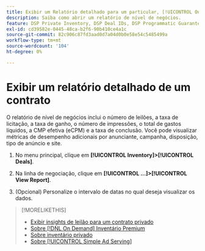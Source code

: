 ```yaml
---
title: Exibir um Relatório detalhado para um particular, [!UICONTROL On Demand]ou [!UICONTROL Simple Ad Serving] Acordo
description: Saiba como abrir um relatório de nível de negócios.
feature: DSP Private Inventory, DSP Deal IDs, DSP Programmatic Guaranteed Deals, DSP On Demand Inventory, DSP Simple Ad Serving
exl-id: cd39582e-0445-48ca-b2f6-90b410ce4a1c
source-git-commit: 82c906c87fd3aad0d7a04d0b0e58e54c5485499a
workflow-type: tm+mt
source-wordcount: '104'
ht-degree: 0%

---
```


# Exibir um relatório detalhado de um contrato

O relatório de nível de negócios inclui o número de leilões, a taxa de licitação, a taxa de ganho, o número de impressões, o total de gastos líquidos, a CMP efetiva (eCPM) e a taxa de conclusão. Você pode visualizar métricas de desempenho adicionais por anunciante, campanha, disposição, tipo de anúncio e site.

1. No menu principal, clique em **[!UICONTROL Inventory]>[!UICONTROL Deals]**.

1. Na linha de negociação, clique em **[!UICONTROL ...]>[!UICONTROL View Report]**.

1. (Opcional) Personalize o intervalo de datas no qual deseja visualizar os dados.

>[!MORELIKETHIS]
>
>* [Exibir insights de leilão para um contrato privado](/help/dsp/inventory/private-deal-auction-insights.md)
>* [Sobre [!DNL On Demand] Inventário Premium](on-demand-inventory-about.md)
>* [Sobre inventário privado](private-inventory-about.md)
>* [Sobre [!UICONTROL Simple Ad Serving]](simple-deal-about.md)

